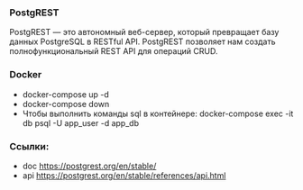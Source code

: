 ### PostgREST

PostgREST — это автономный веб-сервер, который превращает базу данных PostgreSQL в RESTful API.
PostgREST позволяет нам создать полнофункциональный REST API для операций CRUD.

### Docker
* docker-compose up -d
* docker-compose down
* Чтобы выполнить команды sql в контейнере: docker-compose exec -it db psql -U app_user -d app_db

### Ссылки:
* doc https://postgrest.org/en/stable/
* api https://postgrest.org/en/stable/references/api.html
